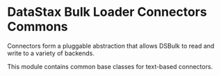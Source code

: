 # DataStax Bulk Loader Connectors Commons

Connectors form a pluggable abstraction that allows DSBulk to read and write to a variety of
backends.

This module contains common base classes for text-based connectors.

